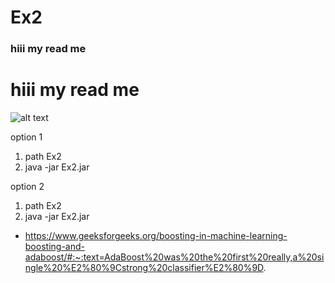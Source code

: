 # Ex2



### hiii my read me 
# hiii my read me 




![alt text](https://www.google.com/url?sa=i&url=https%3A%2F%2Fsgpl.ca%2Fprograms%2Fvirtual-pokemon-club&psig=AOvVaw3JexYTshwHgGLWYqSMroyr&ust=1608561948613000&source=images&cd=vfe&ved=0CAIQjRxqFwoTCOCT6KCX3e0CFQAAAAAdAAAAABAe)

option 1
1. path Ex2
2. java -jar Ex2.jar <parmter-id> <parmter-level>

option 2
1. path Ex2
2. java -jar Ex2.jar

* https://www.geeksforgeeks.org/boosting-in-machine-learning-boosting-and-adaboost/#:~:text=AdaBoost%20was%20the%20first%20really,a%20single%20%E2%80%9Cstrong%20classifier%E2%80%9D.
